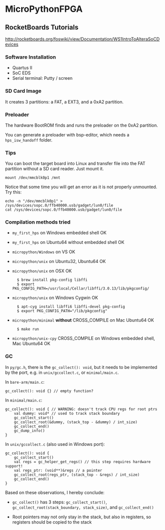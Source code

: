 # MicroPythonFPGA

## RocketBoards Tutorials
http://rocketboards.org/foswiki/view/Documentation/WS1IntroToAlteraSoCDevices

### Software Installation
* Quartus II
* SoC EDS
* Serial terminal: Putty / screen

### SD Card Image
It creates 3 partitions: a FAT, a EXT3, and a 0xA2 partition.

### Preloader
The hardware BootROM finds and runs the preloader on the 0xA2 partition.

You can generate a preloader with bsp-editor, which needs a `hps_isw_handoff` folder.

### Tips
You can boot the target board into Linux and transfer file into the FAT partition without a SD card reader. Just mount it.
```
mount /dev/mmcblk0p1 /mnt
```
Notice that some time you will get an error as it is not properly unmounted. Try this:
```
echo -n "/dev/mmcblk0p1" > /sys/devices/sopc.0/ffb40000.usb/gadget/lun0/file
cat /sys/devices/sopc.0/ffb40000.usb/gadget/lun0/file
```

### Compilation methods tried
* `my_first_hps` on Windows embedded shell OK

* `my_first_hps` on Ubuntu64 without embedded shell OK

* `micropython/Windows` on VS OK

* `micropython/unix` on Ubuntu32, Ubuntu64 OK

* `micropython/unix` on OSX OK

        $ brew install pkg-config libffi
        $ export PKG_CONFIG_PATH=/usr/local/Cellar/libffi/3.0.13/lib/pkgconfig/

* `micropython/unix` on Windows Cygwin OK
    
        $ apt-cyg install libffi6 libffi-devel pkg-config
        $ export PKG_CONFIG_PATH="/lib/pkgconfig"

* `micropython/minimal` **without** CROSS_COMPILE on Mac Ubuntu64 OK

        $ make run

* `micropython/unix-cpy` CROSS_COMPILE on Windows embedded shell, Mac Ubuntu64 OK

### GC

In `py/gc.h`, there is the `gc_collect(): void`, but it needs to be implemented by the port, e.g. in `unix/gccollect.c`, or `minimal/main.c`.

In `bare-arm/main.c`:

    gc_collect(): void {} // empty function?

In `minimal/main.c`:

    gc_collect(): void { // WARNING: doesn't track CPU regs for root ptrs
        val dummy: void* // used to track stack boundary
        gc_collect_start()
        gc_collect_root(&dummy, (stack_top - &dummy) / int_size)
        gc_collect_end()
        gc_dump_info()
    }
    
In `unix/gccollect.c` (also used in Windows port):

    gc_collect(): void {
        gc_collect_start()
        val regs = gc_helper_get_regs() // this step requires hardware support!
        val regs_ptr: (void**)&regs // a pointer
        gc_collect_root(regs_ptr, (stack_top - &regs) / int_size)
        gc_collect_end()
    }
        
Based on these observations, I hereby conclude:

* `gc_collect()` has 3 steps: `gc_collect_start()`, `gc_collect_root(stack_boundary, stack_size)`, and `gc_collect_end()`

* Root pointers may not only stay in the stack, but also in registers, so registers should be copied to the stack




